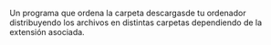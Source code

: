 Un programa que ordena la carpeta descargasde tu ordenador distribuyendo los archivos en distintas carpetas dependiendo de la extensión asociada.
